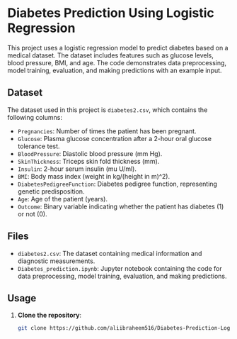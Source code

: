 # Diabetes Prediction Using Logistic Regression

This project uses a logistic regression model to predict diabetes based on a medical dataset. The dataset includes features such as glucose levels, blood pressure, BMI, and age. The code demonstrates data preprocessing, model training, evaluation, and making predictions with an example input.

## Dataset

The dataset used in this project is `diabetes2.csv`, which contains the following columns:
- `Pregnancies`: Number of times the patient has been pregnant.
- `Glucose`: Plasma glucose concentration after a 2-hour oral glucose tolerance test.
- `BloodPressure`: Diastolic blood pressure (mm Hg).
- `SkinThickness`: Triceps skin fold thickness (mm).
- `Insulin`: 2-hour serum insulin (mu U/ml).
- `BMI`: Body mass index (weight in kg/(height in m)^2).
- `DiabetesPedigreeFunction`: Diabetes pedigree function, representing genetic predisposition.
- `Age`: Age of the patient (years).
- `Outcome`: Binary variable indicating whether the patient has diabetes (1) or not (0).

## Files

- `diabetes2.csv`: The dataset containing medical information and diagnostic measurements.
- `Diabetes_prediction.ipynb`: Jupyter notebook containing the code for data preprocessing, model training, evaluation, and making predictions.

## Usage

1. **Clone the repository**:
   ```bash
   git clone https://github.com/aliibraheem516/Diabetes-Prediction-Logistic-Regression.git

